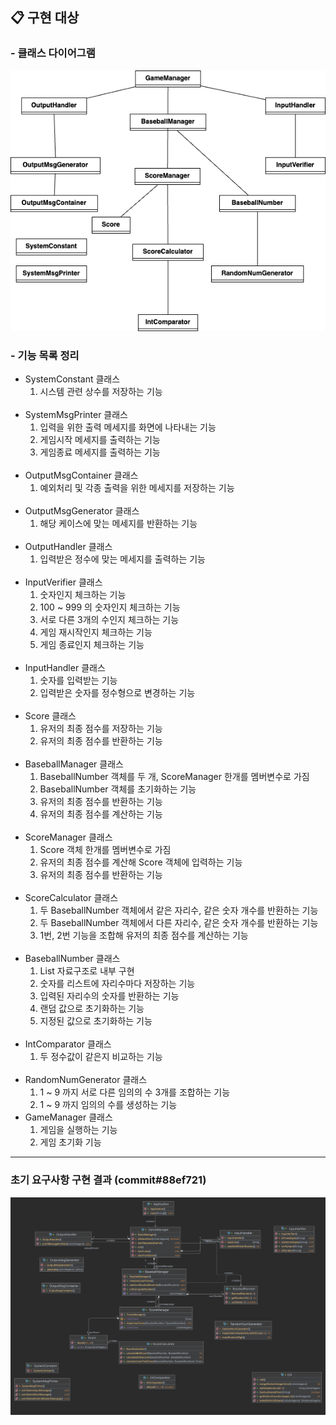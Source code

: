 ## 📋 구현 대상
### - 클래스 다이어그램

<img src="img/class4.png">

### - 기능 목록 정리

- SystemConstant 클래스
    1. 시스템 관련 상수를 저장하는 기능
       <br> <br>
- SystemMsgPrinter 클래스
    1. 입력을 위한 출력 메세지를 화면에 나타내는 기능
    2. 게임시작 메세지를 출력하는 기능
    3. 게임종료 메세지를 출력하는 기능
       <br><br>
- OutputMsgContainer 클래스
    1. 예외처리 및 각종 출력을 위한 메세지를 저장하는 기능
       <br> <br>
- OutputMsgGenerator 클래스
    1. 해당 케이스에 맞는 메세지를 반환하는 기능
       <br> <br>
- OutputHandler 클래스
    1. 입력받은 정수에 맞는 메세지를 출력하는 기능
       <br> <br>
- InputVerifier 클래스
    1. 숫자인지 체크하는 기능
    2. 100 ~ 999 의 숫자인지 체크하는 기능
    3. 서로 다른 3개의 수인지 체크하는 기능
    4. 게임 재시작인지 체크하는 기능
    5. 게임 종료인지 체크하는 기능
       <br> <br>
- InputHandler 클래스
    1. 숫자를 입력받는 기능
    2. 입력받은 숫자를 정수형으로 변경하는 기능
       <br> <br>
- Score 클래스
    1. 유저의 최종 점수를 저장하는 기능
    2. 유저의 최종 점수를 반환하는 기능
       <br> <br>
- BaseballManager 클래스
    1. BaseballNumber 객체를 두 개, ScoreManager 한개를 멤버변수로 가짐
    2. BaseballNumber 객체를 초기화하는 기능
    3. 유저의 최종 점수를 반환하는 기능
    4. 유저의 최종 점수를 계산하는 기능
       <br> <br>
- ScoreManager 클래스
    1. Score 객체 한개를 멤버변수로 가짐
    2. 유저의 최종 점수를 계산해 Score 객체에 입력하는 기능
    3. 유저의 최종 점수를 반환하는 기능
       <br> <br>
- ScoreCalculator 클래스
    1. 두 BaseballNumber 객체에서 같은 자리수, 같은 숫자 개수를 반환하는 기능
    2. 두 BaseballNumber 객체에서 다른 자리수, 같은 숫자 개수를 반환하는 기능
    3. 1번, 2번 기능을 조합해 유저의 최종 점수를 계산하는 기능
       <br> <br>
- BaseballNumber 클래스
    1. List 자료구조로 내부 구현
    2. 숫자를 리스트에 자리수마다 저장하는 기능
    3. 입력된 자리수의 숫자를 반환하는 기능
    4. 랜덤 값으로 초기화하는 기능
    5. 지정된 값으로 초기화하는 기능
       <br> <br>
- IntComparator 클래스
    1. 두 정수값이 같은지 비교하는 기능
       <br> <br>
- RandomNumGenerator 클래스
    1. 1 ~ 9 까지 서로 다른 임의의 수 3개를 조합하는 기능
    2. 1 ~ 9 까지 임의의 수를 생성하는 기능
- GameManager 클래스
    1. 게임을 실행하는 기능
    2. 게임 초기화 기능

---
### 초기 요구사항 구현 결과 (commit#88ef721)
<img src = "img/imple_UML.jpeg">